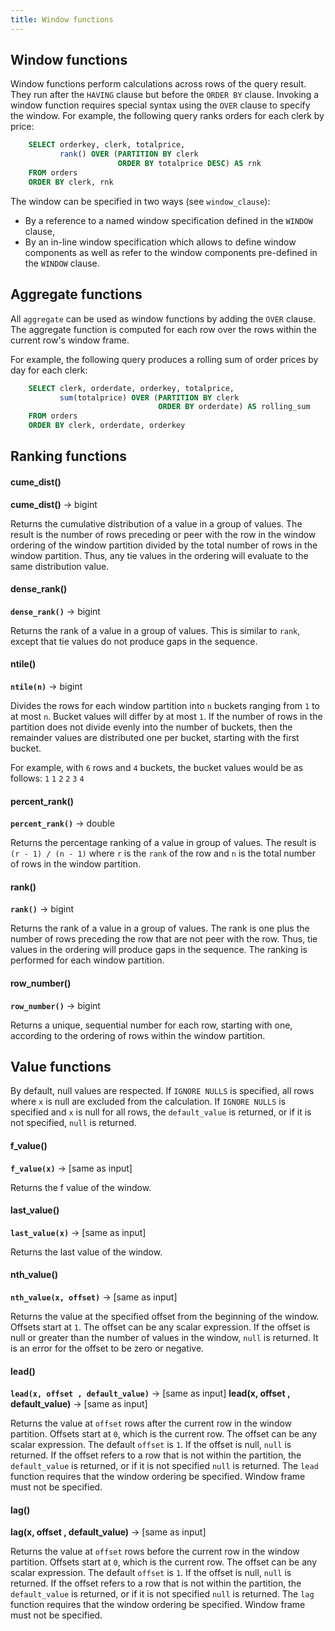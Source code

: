 ```yaml
---
title: Window functions
---
```


## Window functions

Window functions perform calculations across rows of the query result.
They run after the `HAVING` clause but before the `ORDER BY` clause.
Invoking a window function requires special syntax using the `OVER`
clause to specify the window. For example, the following query ranks
orders for each clerk by price:
```sql
    SELECT orderkey, clerk, totalprice,
           rank() OVER (PARTITION BY clerk
                        ORDER BY totalprice DESC) AS rnk
    FROM orders
    ORDER BY clerk, rnk
```
The window can be specified in two ways (see
`window_clause`):

-   By a reference to a named window specification defined in the
    `WINDOW` clause,
-   By an in-line window specification which allows to define window
    components as well as refer to the window components pre-defined in
    the `WINDOW` clause.

## Aggregate functions

All `aggregate` can be used as window functions by adding the `OVER` clause. The aggregate function is
computed for each row over the rows within the current row's window
frame.

For example, the following query produces a rolling sum of order prices
by day for each clerk:
```sql
    SELECT clerk, orderdate, orderkey, totalprice,
           sum(totalprice) OVER (PARTITION BY clerk
                                 ORDER BY orderdate) AS rolling_sum
    FROM orders
    ORDER BY clerk, orderdate, orderkey
```
## Ranking functions

#### cume_dist()
**cume_dist()** → bigint

Returns the cumulative distribution of a value in a group of values. The
result is the number of rows preceding or peer with the row in the
window ordering of the window partition divided by the total number of
rows in the window partition. Thus, any tie values in the ordering will
evaluate to the same distribution value.

#### dense_rank()
**``dense_rank()``** → bigint

Returns the rank of a value in a group of values. This is similar to `rank`, except that tie values do not produce gaps in the sequence.

#### ntile()
**``ntile(n)``** → bigint


Divides the rows for each window partition into `n` buckets ranging from `1` to at most `n`. Bucket values will differ by at most `1`. If the number of rows in the partition does not divide evenly into the number of buckets, then the remainder values are distributed one per bucket, starting with the first bucket.

For example, with `6` rows and `4` buckets, the bucket values would be as follows: `1` `1` `2` `2` `3` `4`

#### percent_rank()
**``percent_rank()``** → double

Returns the percentage ranking of a value in group of values. The result is `(r - 1) / (n - 1)` where `r` is the `rank` of the row and `n` is the total number of rows in the window partition.

#### rank()
**``rank()``** → bigint

Returns the rank of a value in a group of values. The rank is one plus the number of rows preceding the row that are not peer with the row. Thus, tie values in the ordering will produce gaps in the sequence. The ranking is performed for each window partition.

#### row_number()
**``row_number()``** → bigint

Returns a unique, sequential number for each row, starting with one, according to the ordering of rows within the window partition.


## Value functions

By default, null values are respected. If `IGNORE NULLS` is specified,
all rows where `x` is null are excluded from the calculation. If
`IGNORE NULLS` is specified and `x` is null for all rows, the
`default_value` is returned, or if it is not specified, `null` is
returned.

#### f_value()
**``f_value(x)``** → [same as input]

Returns the f value of the window.

#### last_value()
**``last_value(x)``** → [same as input]

Returns the last value of the window.

#### nth_value()
**``nth_value(x, offset)``** → [same as input]

Returns the value at the specified offset from the beginning of the window. Offsets start at `1`. The offset can be any scalar expression. If the offset is null or greater than the number of values in the window, `null` is returned. It is an error for the offset to be zero or negative.

#### lead()
**``lead(x, offset , default_value)``** → [same as input]
**lead(x, offset , default_value)** → [same as input]

Returns the value at `offset` rows after the current row in the window partition. Offsets start at `0`, which is the current row. The offset can be any scalar expression. The default `offset` is `1`. If the offset is null, `null` is returned. If the offset refers to a row that is not within the partition, the `default_value` is returned, or if it is not specified `null` is returned. The `lead` function requires that the window ordering be specified. Window frame must not be specified.

#### lag()
**lag(x, offset , default_value)** → [same as input]

Returns the value at `offset` rows before the current row in the window partition. Offsets start at `0`, which is the current row. The offset can be any scalar expression. The default `offset` is `1`. If the offset is null, `null` is returned. If the offset refers to a row that is not within the partition, the `default_value` is returned, or if it is not specified `null` is returned. The `lag` function requires that the window ordering be specified. Window frame must not be specified.

